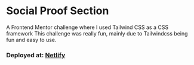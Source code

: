 # Social Proof Section

A Frontend Mentor challenge where I used Tailwind CSS as a CSS framework 
This challenge was really fun, mainly due to Tailwindcss being fun and easy to use.

### Deployed at: [Netlify](https://social-prf-section.netlify.app/)
